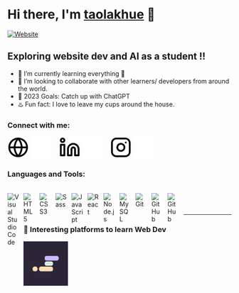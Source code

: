 
# Hi there, I'm [taolakhue][website] 👋 

[![Website](https://img.shields.io/badge/taolakhue-PORTFOLIO-red)](https://taolakhue.github.io/my_dummy_space/)


## Exploring website dev and AI as a student !!

- 🌱 I’m currently learning everything 🤣
-  💮 I’m looking to collaborate with other learners/ developers from around the world.
- 🥅 2023 Goals: Catch up with ChatGPT 
- ♨️ Fun fact: I love to leave my cups around the house. 

### Connect with me:

[![website](images/globe-light.svg)](https://taolakhue.github.io/my_dummy_space/#gh-light-mode-only)
[![website](images/globe-dark.svg)](https://taolakhue.github.io/my_dummy_space/#gh-dark-mode-only)
&nbsp;&nbsp;
[![website](images/linkedin-light.svg)](https://www.linkedin.com/in/maikhuetran#gh-light-mode-only)
[![website](images/linkedin-dark.svg)](https://www.linkedin.com/in/maikhuetran#gh-dark-mode-only)
&nbsp;&nbsp;
[![website](images/instagram-light.svg)](https://www.instagram.com/khuebachom/#gh-light-mode-only)
[![website](images/instagram-dark.svg)](https://www.instagram.com/khuebachom/#gh-dark-mode-only)

### Languages and Tools:
</br>
<!-- Visual Studio Code -->
<img align="left" alt="Visual Studio Code" width="26px" src="https://cdn.jsdelivr.net/gh/devicons/devicon/icons/vscode/vscode-original.svg" style="padding-right:10px;" />
<!-- HTML5 -->
<img align="left" alt="HTML5" width="26px" src="https://cdn.jsdelivr.net/gh/devicons/devicon/icons/html5/html5-original.svg" style="padding-right:10px;" />
<!-- CSS3 -->
<img align="left" alt="CSS3" width="26px" src="https://cdn.jsdelivr.net/gh/devicons/devicon/icons/css3/css3-original.svg" style="padding-right:10px;" />
<!-- Sass -->
<img align="left" alt="Sass" width="26px" src="https://cdn.jsdelivr.net/gh/devicons/devicon/icons/sass/sass-original.svg" style="padding-right:10px;" />
<!-- JavaScript-->
<img align="left" alt="JavaScript" width="26px" src="https://cdn.jsdelivr.net/gh/devicons/devicon/icons/javascript/javascript-original.svg" style="padding-right:10px;" />
<!-- React -->
<img align="left" alt="React" width="26px" src="https://cdn.jsdelivr.net/gh/devicons/devicon/icons/react/react-original.svg" style="padding-right:10px;" />
<!-- Node js-->
<img align="left" alt="Node.js" width="26px" src="https://cdn.jsdelivr.net/gh/devicons/devicon/icons/nodejs/nodejs-original.svg" style="padding-right:10px;" />
<!-- MySQL -->
<img align="left" alt="MySQL" width="26px" src="https://cdn.jsdelivr.net/gh/devicons/devicon/icons/mysql/mysql-original.svg" style="padding-right:10px;" />
<!-- GIT -->
<img align="left" alt="Git" width="26px" src="https://cdn.jsdelivr.net/gh/devicons/devicon/icons/git/git-original.svg" style="padding-right:10px;" />
<!-- Github -->
<img align="left" alt="GitHub" width="26px" src="https://user-images.githubusercontent.com/3369400/139447912-e0f43f33-6d9f-45f8-be46-2df5bbc91289.png" style="padding-right:10px;" />
<!-- Github light mode -->
<img align="left" alt="GitHub" width="26px" src="https://user-images.githubusercontent.com/3369400/139448065-39a229ba-4b06-434b-bc67-616e2ed80c8f.png" style="padding-right:10px;" />
<br />
<br />

---

### 📕 Interesting platforms to learn Web Dev

<!-- BLOG-POST-LIST:START -->
<img align="left" alt="CSS3" width="100px" src=images/scrimba.png style="padding-right:10px;" />
<!-- BLOG-POST-LIST:END -->

</br></br> </br>
---

[website]: https://taolakhue.github.io/my_dummy_space/
[instagram]: https://www.instagram.com/khuebachom/
[linkedin]: www.linkedin.com/in/maikhuetran